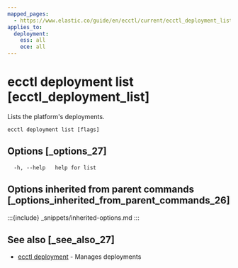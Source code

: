 ```yaml
---
mapped_pages:
  - https://www.elastic.co/guide/en/ecctl/current/ecctl_deployment_list.html
applies_to:
  deployment:
    ess: all
    ece: all
---
```


# ecctl deployment list [ecctl_deployment_list]

Lists the platform's deployments.

```
ecctl deployment list [flags]
```


## Options [_options_27]

```
  -h, --help   help for list
```


## Options inherited from parent commands [_options_inherited_from_parent_commands_26]

:::{include} _snippets/inherited-options.md
:::


## See also [_see_also_27]

* [ecctl deployment](/reference/ecctl_deployment.md)	 - Manages deployments

